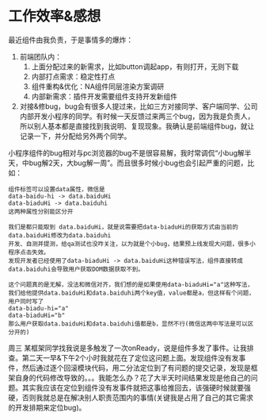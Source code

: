 # 工作效率&感想

最近组件由我负责，于是事情多的爆炸：

1. 前端团队内：
	1. 上面分配过来的新需求，比如button调起app，有则打开，无则下载
	2. 内部打点需求：稳定性打点
	3. 组件重构&优化：NA组件同层渲染方案调研
	4. 内部新需求：插件开发需要组件支持开发新组件
2. 对接&修bug，bug会有很多人提过来，比如三方对接同学、客户端同学、公司内部开发小程序的同学。有时候一天反馈过来两三个bug，因为我是负责人，所以别人基本都是直接找到我说明、复现现象。我确认是前端组件bug，就让记录一下，并分配给另外两个同学。

小程序组件的bug相对与pc浏览器的bug不是很容易解，我时常调侃“小bug解半天，中bug解2天，大bug解一周”。而且很多时候小bug也会引起严重的问题，比如：

```
组件标签可以设置data属性，微信是
data-baidu-hi -> data.baiduHi
data-biaduHi -> data.baiduhi
这两种属性分别能区分开

我们是都只能取到 data.baiduHi，就是说需要把data-biaduHi的获取方式由当前的data.baiduHi修改为data.baiduhi
开发、自测并提测，给qa测试也没咋关注，以为就是个小bug，结果预上线发现大问题，很多小程序点击失效。
发现开发者已经使用了data-biaduHi -> data.baiduHi这种错误写法，组件直接转成data.baiduhi会导致用户获取DOM数据获取不到。

这个问题真的是无解，没法和微信对齐，我们想的是如果使用data-biaduHi="a"这种写法，我们给他提供data.baiduHi和data.baiduhi两个key值，value都是a，但这样有个问题，用户同时写了
data-biadu-hi="a"
data-biaduHi="b"
那么用户获取data.baiduHi和data.baiduhi值都是b，显然不行(微信这两中写法是可以区分开的)
```

周三 某框架同学找我说是多触发了一次onReady，说是组件多发了事件。让我排查。第二天一早&下午2个小时我就花在了定位这问题上面。发现组件没有发事件，然后通过逐个回滚模块代码，用二分法定位到了有问题的提交记录，发现是框架自身的代码修改导致的。。。我能怎么办？花了大半天时间结果发现是他自己的问题。其实我应该在定位到组件没有发事件就把这事给推回去，该强硬时候就要强硬，否则我就总是在解决别人职责范围内的事情(关键我是占用了自己的其它需求的开发排期来定位bug)。